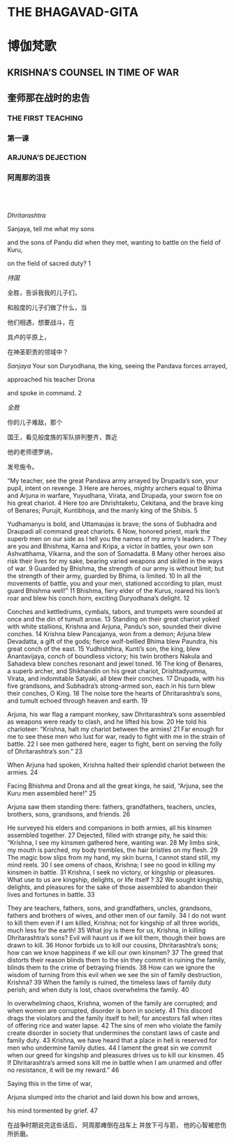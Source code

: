 # THE BHAGAVAD-GITA

# 博伽梵歌

## KRISHNA’S COUNSEL IN TIME OF WAR
## 奎师那在战时的忠告

### THE FIRST TEACHING
### 第一课

### ARJUNA’S DEJECTION
### 阿周那的沮丧

<br/><br/><br/>
_Dhritarashtra_

Sanjaya, tell me what my sons

and the sons of Pandu did when they met, wanting to battle on the field of Kuru,

on the field of sacred duty? 	1

_持国_

全胜，告诉我我的儿子们，

和般度的儿子们做了什么，当

他们相遇，想要战斗，在

具卢的平原上，

在神圣职责的领域中？





_Sanjaya_
Your son Duryodhana, the king, seeing the Pandava forces arrayed, 

approached his teacher Drona

and spoke in command.	2

_全胜_

你的儿子难敌，那个

国王，看见般度族的军队排列整齐，靠近

他的老师德罗纳，

发号施令。





“My teacher, see
the great Pandava army arrayed by Drupada’s son,
your pupil, intent on revenge.	3
Here are heroes, mighty archers
equal to Bhima and Arjuna in warfare, Yuyudhana, Virata, and Drupada,
your sworn foe on his great chariot.	4
Here too are Dhrishtaketu, Cekitana, and the brave king of Benares; Purujit, Kuntibhoja,
and the manly king of the Shibis.	5

Yudhamanyu is bold, and Uttamaujas is brave;
the sons of Subhadra and Draupadi
all command great chariots.	6
Now, honored priest, mark the superb men on our side as I tell you the names
of my army’s leaders.	7
They are you and Bhishma,
Karna and Kripa, a victor in battles, your own son Ashvatthama,
Vikarna, and the son of Somadatta.	8
Many other heroes also risk their lives for my sake, bearing varied weapons
and skilled in the ways of war.	9
Guarded by Bhishma, the strength of our army is without limit;
but the strength of their army,
guarded by Bhima, is limited.	10
In all the movements of battle, you and your men,
stationed according to plan,
must guard Bhishma well!”	11
Bhishma, fiery elder of the Kurus, roared his lion’s roar
and blew his conch horn,
exciting Duryodhana’s delight.	12

Conches and kettledrums, cymbals, tabors, and trumpets were sounded at once
and the din of tumult arose.	13
Standing on their great chariot yoked with white stallions, Krishna and Arjuna, Pandu’s son,
sounded their divine conches.	14
Krishna blew Pancajanya, won from a demon; Arjuna blew Devadatta, a gift of the gods; fierce wolf-bellied Bhima blew Paundra,
his great conch of the east.	15
Yudhishthira, Kunti’s son, the king,
blew Anantavijaya, conch of boundless victory; his twin brothers Nakula and Sahadeva
blew conches resonant and jewel toned.	16
The king of Benares, a superb archer, and Shikhandin on his great chariot,
Drishtadyumna, Virata, and indomitable Satyaki,
all blew their conches.	17
Drupada, with his five grandsons, and Subhadra’s strong-armed son, each in his turn blew
their conches, O King.	18
The noise tore the hearts of Dhritarashtra’s sons, and tumult echoed
through heaven and earth.	19

Arjuna, his war flag a rampant monkey, saw Dhritarashtra’s sons assembled
as weapons were ready to clash,
and he lifted his bow.	20
He told his charioteer: “Krishna,
halt my chariot
between the armies!	21
Far enough for me to see these men who lust for war, ready to fight with me
in the strain of battle.	22
I see men gathered here, eager to fight,
bent on serving the folly
of Dhritarashtra’s son.”	23

When Arjuna had spoken,
Krishna halted
their splendid chariot
between the armies.	24

Facing Bhishma and Drona and all the great kings,
he said, “Arjuna, see
the Kuru men assembled here!”	25

Arjuna saw them standing there:
fathers, grandfathers, teachers, uncles, brothers, sons,
grandsons, and friends.	26

He surveyed his elders
and companions in both armies, all his kinsmen
assembled together.	27
Dejected, filled with strange pity, he said this:
“Krishna, I see my kinsmen
gathered here, wanting war.	28
My limbs sink,
my mouth is parched, my body trembles,
the hair bristles on my flesh.	29
The magic bow slips
from my hand, my skin burns, I cannot stand still,
my mind reels.	30
I see omens of chaos, Krishna; I see no good in killing my kinsmen
in battle.	31
Krishna, I seek no victory, or kingship or pleasures. What use to us are kingship,
delights, or life itself ?	32
We sought kingship, delights,
and pleasures for the sake of those assembled to abandon their lives
and fortunes in battle.	33

They are teachers, fathers, sons,
and grandfathers, uncles, grandsons, fathers and brothers of wives,
and other men of our family.	34
I do not want to kill them even if I am killed, Krishna;
not for kingship of all three worlds,
much less for the earth!	35
What joy is there for us, Krishna, in killing Dhritarashtra’s sons?
Evil will haunt us if we kill them,
though their bows are drawn to kill.	36
Honor forbids us to kill
our cousins, Dhritarashtra’s sons; how can we know happiness
if we kill our own kinsmen?	37
The greed that distorts their reason blinds them to the sin they commit in ruining the family, blinds them
to the crime of betraying friends.	38
How can we ignore the wisdom of turning from this evil
when we see the sin
of family destruction, Krishna?	39
When the family is ruined,
the timeless laws of family duty perish; and when duty is lost,
chaos overwhelms the family.	40

In overwhelming chaos, Krishna, women of the family are corrupted; and when women are corrupted,
disorder is born in society.	41
This discord drags the violators and the family itself to hell;
for ancestors fall when rites
of offering rice and water lapse.	42
The sins of men who violate
the family create disorder in society that undermines the constant laws
of caste and family duty.	43
Krishna, we have heard that a place in hell
is reserved for men
who undermine family duties.	44
I lament the great sin
we commit when our greed for kingship and pleasures
drives us to kill our kinsmen.	45
If Dhritarashtra’s armed sons
kill me in battle when I am unarmed and offer no resistance,
it will be my reward.”	46

Saying this in the time of war, 

Arjuna slumped into the chariot and laid down his bow and arrows,

his mind tormented by grief.	47

在战争时期说完这些话后，
阿周那瘫倒在战车上
并放下弓与箭，
他的心智被悲伤所折磨。





